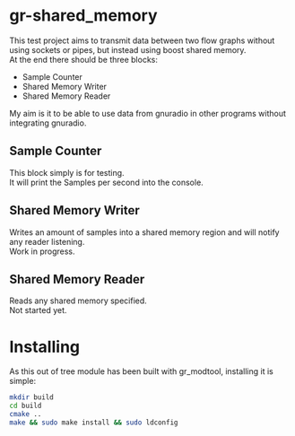 # gr-shared_memory

This test project aims to transmit data between two flow graphs without using sockets or pipes, but instead using boost shared memory.   
At the end there should be three blocks: 
* Sample Counter 
* Shared Memory Writer
* Shared Memory Reader

My aim is it to be able to use data from gnuradio in other programs without integrating gnuradio. 

## Sample Counter

This block simply is for testing.  
It will print the Samples per second into the console. 

## Shared Memory Writer 

Writes an amount of samples into a shared memory region and will notify any reader listening.  
Work in progress.

## Shared Memory Reader

Reads any shared memory specified.  
Not started yet.

# Installing 

As this out of tree module has been built with gr_modtool, installing it is simple:  
```bash
mkdir build 
cd build
cmake ..
make && sudo make install && sudo ldconfig
```
